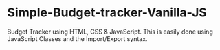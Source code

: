# Simple-Budget-tracker-Vanilla-JS
Budget Tracker using HTML, CSS &amp; JavaScript. This is easily done using JavaScript Classes and the Import/Export syntax.
